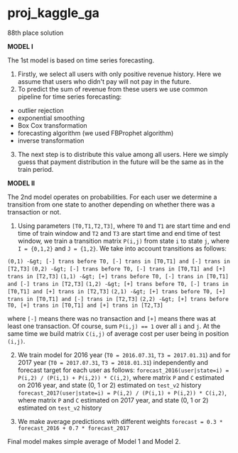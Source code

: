 # proj_kaggle_ga
88th place solution

**MODEL I**

The 1st model is based on time series forecasting.

1. Firstly, we select all users with only positive revenue history. Here we assume that users who didn't pay will not pay in the future. 
2. To predict the sum of revenue from these users we use common pipeline for time series forecasting: 
  - outlier rejection 
  - exponential smoothing 
  - Box Cox transformation 
  - forecasting algorithm (we used FBProphet algorithm) 
  - inverse transformation
3. The next step is to distribute this value among all users. Here we simply guess that payment distribution in the future will be the same as in the train period.

**MODEL II**

The 2nd model operates on probabilities. For each user we determine a transition from one state to another depending on whether there was a transaction or not.

1. Using parameters `[T0,T1,T2,T3]`, where `T0` and `T1` are start time and end time of train window and `T2` and `T3` are start time and end time of test window, we train a transition matrix `P(i,j)` from state `i` to state `j`, where `I = {0,1,2}` and `J = {1,2}`. We take into account transitions as follows:

  `(0,1) -&gt; [-] trans before T0, [-] trans in [T0,T1] and [-] trans in [T2,T3]`
  `(0,2) -&gt; [-] trans before T0, [-] trans in [T0,T1] and [+] trans in [T2,T3]`
  `(1,1) -&gt; [+] trans before T0, [-] trans in [T0,T1] and [-] trans in [T2,T3]`
  `(1,2) -&gt; [+] trans before T0, [-] trans in [T0,T1] and [+] trans in [T2,T3]`
  `(2,1) -&gt; [+] trans before T0, [+] trans in [T0,T1] and [-] trans in [T2,T3]`
  `(2,2) -&gt; [+] trans before T0, [+] trans in [T0,T1] and [+] trans in [T2,T3]`

where `[-]` means there was no transaction and `[+]` means there was at least one transaction. 
Of course, sum `P(i,j) == 1` over all `i` and `j`. 
At the same time we build matrix `C(i,j)` of average cost per user being in position `(i,j)`.

2. We train model for 2016 year (`T0 = 2016.07.31`, `T3 = 2017.01.31`) and for 2017 year (`T0 = 2017.07.31`, `T3 = 2018.01.31`) independently and forecast target for each user as follows:
  `forecast_2016(user|state=i) = P(i,2) / (P(i,1) + P(i,2)) * C(i,2)`, 
  where matrix `P` and `C` estimated on 2016 year, and state (0, 1 or 2) estimated on `test_v2` history
  `forecast_2017(user|state=i) = P(i,2) / (P(i,1) + P(i,2)) * C(i,2)`, 
  where matrix `P` and `C` estimated on 2017 year, and state (0, 1 or 2) estimated on `test_v2` history

3. We make average predictions with different weights
  `forecast = 0.3 * forecast_2016 + 0.7 * forecast_2017`

Final model makes simple average of Model 1 and Model 2. 
